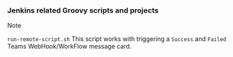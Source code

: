 ### Jenkins related Groovy scripts and projects


> [!NOTE]
> 
> `run-remote-script.sh` This script works with triggering a `Success` and `Failed` Teams WebHook/WorkFlow message card.